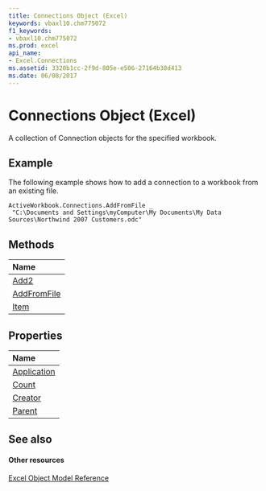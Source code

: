```yaml
---
title: Connections Object (Excel)
keywords: vbaxl10.chm775072
f1_keywords:
- vbaxl10.chm775072
ms.prod: excel
api_name:
- Excel.Connections
ms.assetid: 3320b1cc-2f9d-805e-e506-27164b38d413
ms.date: 06/08/2017
---
```



# Connections Object (Excel)

A collection of Connection objects for the specified workbook.


## Example

The following example shows how to add a connection to a workbook from an existing file.


```
ActiveWorkbook.Connections.AddFromFile _ 
 "C:\Documents and Settings\myComputer\My Documents\My Data Sources\Northwind 2007 Customers.odc"
```


## Methods



|**Name**|
|:-----|
|[Add2](Excel.Connections.Add.md)|
|[AddFromFile](Excel.Connections.AddFromFile.md)|
|[Item](Excel.Connections.Item.md)|

## Properties



|**Name**|
|:-----|
|[Application](Excel.Connections.Application.md)|
|[Count](Excel.Connections.Count.md)|
|[Creator](Excel.Connections.Creator.md)|
|[Parent](Excel.Connections.Parent.md)|

## See also


#### Other resources


[Excel Object Model Reference](http://msdn.microsoft.com/library/11ea8598-8a20-92d5-f98b-0da04263bf2c%28Office.15%29.aspx)
